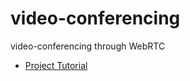 # video-conferencing

video-conferencing through WebRTC

- [Project Tutorial](https://youtu.be/ZDiQWv-hjtw?list=PLinedj3B30sDxXVu4VXdFx678W2pJmORa)

